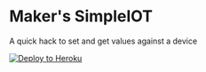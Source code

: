Maker's SimpleIOT
================
A quick hack to set and get values against a device

[![Deploy to Heroku](https://www.herokucdn.com/deploy/button.png)](https://heroku.com/deploy)
